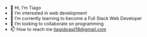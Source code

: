 - 👋 Hi, I’m Tiago 
- 👀 I’m interested in web development
- 🌱 I’m currently learning to become a Full Stack Web Developer
- 💞️ I’m looking to collaborate on programming
- 📫 How to reach me tiagobrasil18@gmail.com

<!---
TisenNL/TisenNL is a ✨ special ✨ repository because its `README.md` (this file) appears on your GitHub profile.
You can click the Preview link to take a look at your changes.
--->
